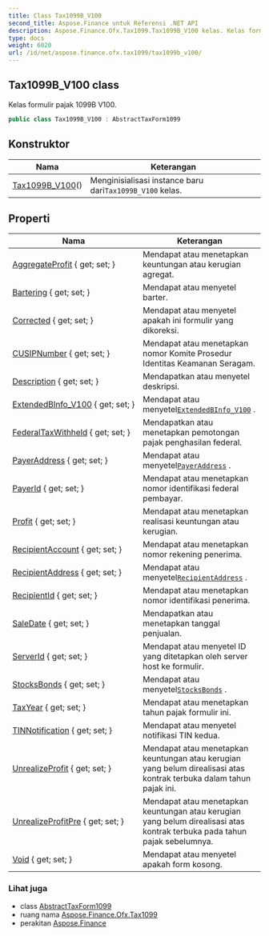 ```yaml
---
title: Class Tax1099B_V100
second_title: Aspose.Finance untuk Referensi .NET API
description: Aspose.Finance.Ofx.Tax1099.Tax1099B_V100 kelas. Kelas formulir pajak 1099B V100.
type: docs
weight: 6020
url: /id/net/aspose.finance.ofx.tax1099/tax1099b_v100/
---
```

## Tax1099B_V100 class

Kelas formulir pajak 1099B V100.

```csharp
public class Tax1099B_V100 : AbstractTaxForm1099
```

## Konstruktor

| Nama | Keterangan |
| --- | --- |
| [Tax1099B_V100](tax1099b_v100/)() | Menginisialisasi instance baru dari`Tax1099B_V100` kelas. |

## Properti

| Nama | Keterangan |
| --- | --- |
| [AggregateProfit](../../aspose.finance.ofx.tax1099/tax1099b_v100/aggregateprofit/) { get; set; } | Mendapat atau menetapkan keuntungan atau kerugian agregat. |
| [Bartering](../../aspose.finance.ofx.tax1099/tax1099b_v100/bartering/) { get; set; } | Mendapat atau menyetel barter. |
| [Corrected](../../aspose.finance.ofx.tax1099/abstracttaxform1099/corrected/) { get; set; } | Mendapat atau menyetel apakah ini formulir yang dikoreksi. |
| [CUSIPNumber](../../aspose.finance.ofx.tax1099/tax1099b_v100/cusipnumber/) { get; set; } | Mendapat atau menetapkan nomor Komite Prosedur Identitas Keamanan Seragam. |
| [Description](../../aspose.finance.ofx.tax1099/tax1099b_v100/description/) { get; set; } | Mendapatkan atau menyetel deskripsi. |
| [ExtendedBInfo_V100](../../aspose.finance.ofx.tax1099/tax1099b_v100/extendedbinfo_v100/) { get; set; } | Mendapat atau menyetel[`ExtendedBInfo_V100`](./extendedbinfo_v100/) . |
| [FederalTaxWithheld](../../aspose.finance.ofx.tax1099/tax1099b_v100/federaltaxwithheld/) { get; set; } | Mendapatkan atau menetapkan pemotongan pajak penghasilan federal. |
| [PayerAddress](../../aspose.finance.ofx.tax1099/tax1099b_v100/payeraddress/) { get; set; } | Mendapat atau menyetel[`PayerAddress`](./payeraddress/) . |
| [PayerId](../../aspose.finance.ofx.tax1099/tax1099b_v100/payerid/) { get; set; } | Mendapat atau menetapkan nomor identifikasi federal pembayar. |
| [Profit](../../aspose.finance.ofx.tax1099/tax1099b_v100/profit/) { get; set; } | Mendapat atau menetapkan realisasi keuntungan atau kerugian. |
| [RecipientAccount](../../aspose.finance.ofx.tax1099/tax1099b_v100/recipientaccount/) { get; set; } | Mendapat atau menetapkan nomor rekening penerima. |
| [RecipientAddress](../../aspose.finance.ofx.tax1099/tax1099b_v100/recipientaddress/) { get; set; } | Mendapat atau menyetel[`RecipientAddress`](./recipientaddress/) . |
| [RecipientId](../../aspose.finance.ofx.tax1099/tax1099b_v100/recipientid/) { get; set; } | Mendapat atau menetapkan nomor identifikasi penerima. |
| [SaleDate](../../aspose.finance.ofx.tax1099/tax1099b_v100/saledate/) { get; set; } | Mendapatkan atau menetapkan tanggal penjualan. |
| [ServerId](../../aspose.finance.ofx.tax1099/abstracttaxform1099/serverid/) { get; set; } | Mendapat atau menyetel ID yang ditetapkan oleh server host ke formulir. |
| [StocksBonds](../../aspose.finance.ofx.tax1099/tax1099b_v100/stocksbonds/) { get; set; } | Mendapat atau menyetel[`StocksBonds`](./stocksbonds/) . |
| [TaxYear](../../aspose.finance.ofx.tax1099/abstracttaxform1099/taxyear/) { get; set; } | Mendapat atau menetapkan tahun pajak formulir ini. |
| [TINNotification](../../aspose.finance.ofx.tax1099/tax1099b_v100/tinnotification/) { get; set; } | Mendapat atau menyetel notifikasi TIN kedua. |
| [UnrealizeProfit](../../aspose.finance.ofx.tax1099/tax1099b_v100/unrealizeprofit/) { get; set; } | Mendapat atau menetapkan keuntungan atau kerugian yang belum direalisasi atas kontrak terbuka dalam tahun pajak ini. |
| [UnrealizeProfitPre](../../aspose.finance.ofx.tax1099/tax1099b_v100/unrealizeprofitpre/) { get; set; } | Mendapat atau menetapkan keuntungan atau kerugian yang belum direalisasi atas kontrak terbuka pada tahun pajak sebelumnya. |
| [Void](../../aspose.finance.ofx.tax1099/abstracttaxform1099/void/) { get; set; } | Mendapat atau menyetel apakah form kosong. |

### Lihat juga

* class [AbstractTaxForm1099](../abstracttaxform1099/)
* ruang nama [Aspose.Finance.Ofx.Tax1099](../../aspose.finance.ofx.tax1099/)
* perakitan [Aspose.Finance](../../)


